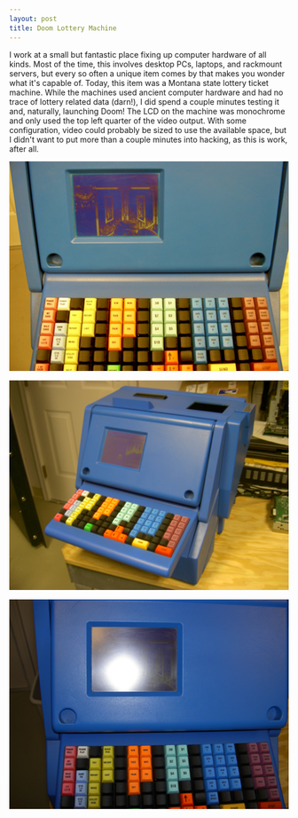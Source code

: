 ```yaml
---
layout: post
title: Doom Lottery Machine
---
```

I work at a small but fantastic place fixing up computer hardware of all kinds.  Most of the time, this involves desktop PCs, laptops, and rackmount servers, but every so often a unique item comes by that makes you wonder what it's capable of.  Today, this item was a Montana state lottery ticket machine.  While the machines used ancient computer hardware and had no trace of lottery related data (darn!), I did spend a couple minutes testing it and, naturally, launching Doom!  The LCD on the machine was monochrome and only used the top left quarter of the video output.  With some configuration, video could probably be sized to use the available space, but I didn't want to put more than a couple minutes into hacking, as this is work, after all.

![doom lottery machine front](/static/doom1.jpg)

![doom lottery machine side](/static/doom2.jpg)

![doom lottery machine closeup](/static/doom3.jpg)
